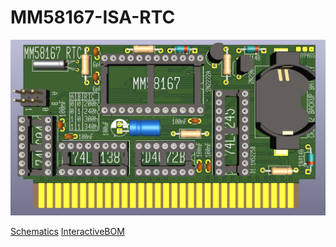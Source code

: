 # MM58167-ISA-RTC
![This is an image](./info/rtc.jpg)

[Schematics](./schematics.pdf)
[InteractiveBOM](./ibom.html)
